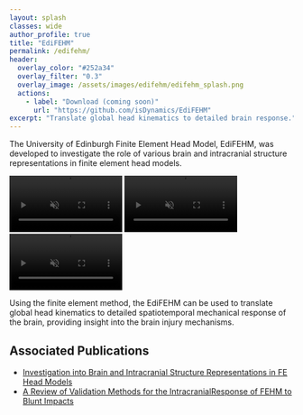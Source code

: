 ```yaml
---
layout: splash
classes: wide
author_profile: true
title: "EdiFEHM"
permalink: /edifehm/
header:
  overlay_color: "#252a34"
  overlay_filter: "0.3"
  overlay_image: /assets/images/edifehm/edifehm_splash.png
  actions:
    - label: "Download (coming soon)"
      url: "https://github.com/isDynamics/EdiFEHM"
excerpt: "Translate global head kinematics to detailed brain response."
---
```


<!-- [Download the latest release (coming soon)](https://github.com/isDynamics/EdiFEHM){: .btn .btn--primary} -->

The University of Edinburgh Finite Element Head Model, EdiFEHM, was developed to investigate the role of various brain and intracranial structure representations in finite element head models.

<div class="video-container">
  <video width="200" autoplay muted loop playsinline>
    <source src="../assets/videos/edifehm1.mp4" type="video/mp4">
    Your browser does not support the video tag.
  </video>
  <video width="200" autoplay muted loop playsinline>
    <source src="../assets/videos/edifehm2.mp4" type="video/mp4">
    Your browser does not support the video tag.
  </video>
  <video width="200" autoplay muted loop playsinline>
    <source src="../assets/videos/edifehm3.mp4" type="video/mp4">
    Your browser does not support the video tag.
  </video>
</div>

Using the finite element method, the EdiFEHM can be used to translate global head kinematics to detailed spatiotemporal mechanical response of the brain, providing insight into the brain injury mechanisms.

## Associated Publications

- [Investigation into Brain and Intracranial Structure Representations in FE Head Models](https://isdynamics.github.io/phd%20thesis/kmcgill_thesis/)
- [A Review of Validation Methods for the IntracranialResponse of FEHM to Blunt Impacts](https://isdynamics.github.io/publication/kmcgill_review/)
